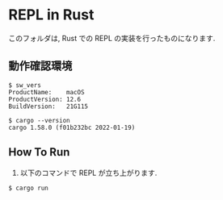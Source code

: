 # REPL in Rust 

このフォルダは, Rust での REPL の実装を行ったものになります.

## 動作確認環境

```
$ sw_vers
ProductName:	macOS
ProductVersion:	12.6
BuildVersion:	21G115

$ cargo --version
cargo 1.58.0 (f01b232bc 2022-01-19)
```

## How To Run

1. 以下のコマンドで REPL が立ち上がります.

```
$ cargo run
```
